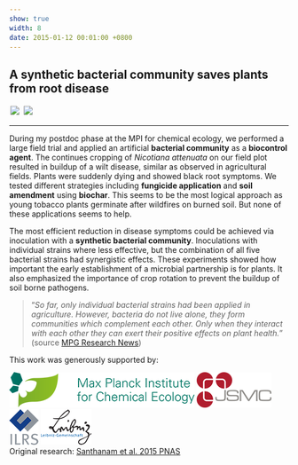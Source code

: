 ```yaml
---
show: true
width: 8
date: 2015-01-12 00:01:00 +0800
---
```

<div class="p-4">
    <h2>A synthetic bacterial community saves plants from root disease</h2>
    <img data-src="{{ 'assets/images/photos/IMG_6676m.jpg' | relative_url }}" class="lazy rounded" style="width: 48%; height: auto;margin: 2px;" src="{{ '/assets/images/empty_300x200.png' | relative_url }}">
 <img data-src="{{ 'assets/images/photos/IMG_6443m.jpg' | relative_url }}" class="lazy rounded" style="width: 48%; height: auto;margin: 2px;" src="{{ '/assets/images/empty_300x200.png' | relative_url }}">
  <hr />   
<p>
     During my postdoc phase at the MPI for chemical ecology, we performed a large field trial and applied an artificial <b>bacterial community</b> as a <b>biocontrol agent</b>. The continues cropping of <i>Nicotiana attenuata</i> on our field plot resulted in buildup of a wilt disease, similar as observed in agricultural fields. Plants were suddenly dying and showed black root symptoms. We tested different strategies including <b>fungicide application</b> and <b>soil amendment</b> using <b>biochar</b>. This seems to be the most logical approach as young tobacco plants germinate after wildfires on burned soil. But none of these applications seems to help. </p>
        <p>
     The most efficient reduction in disease symptoms could be achieved via inoculation with a <b>synthetic bacterial community</b>. Inoculations with individual strains where less effective, but the combination of all five bacterial strains had synergistic effects. These experiments showed how important the early establishment of a microbial partnership is for plants. It also emphasized the importance of crop rotation to prevent the buildup of soil borne pathogens.
</p>
<blockquote cite="https://www.mpg.de/9373626/bacteria-tabacco-root-disease">
<q><i>So far, only individual bacterial strains had been applied in agriculture. However, bacteria do not live alone, they form communities which complement each other. Only when they interact with each other they can exert their positive effects on plant health.</i></q> (source <a href="https://www.mpg.de/9373626/bacteria-tabacco-root-disease">MPG Research News</a>)</blockquote>
     <p>
       This work was generously supported by:
    </p>
      <img src="/assets/logo/logo64_ICE.png" alt="Image 3" class="rounded-sm img-fluid logo-img">
     <img src="/assets/logo/logo64_JSMC.png" alt="Image 3" class="rounded-sm img-fluid logo-img"> 
     <img src="/assets/logo/logo64_ILRS.png" alt="Image 1" class="rounded-sm img-fluid logo-img">
    <img src="/assets/logo/logo64_Leip.png" alt="Image 1" class="rounded-sm img-fluid logo-img">
 <div style="display: flex; flex-direction: column; align-items: start; gap: 5px;">
    <span>
        Original research: 
        <a href="https://www.pnas.org/doi/full/10.1073/pnas.1505765112">
            Santhanam et al. 2015 PNAS
        </a>
    </span>
    <div style="display: flex; gap: 10px; align-items: center;">
        <span class="__dimensions_badge_embed__" 
              data-doi="10.1073/pnas.1505765112" 
              data-style="small_rectangle">
        </span>
        <div class='altmetric-embed' 
             data-badge-popover='bottom' 
             data-doi='10.1073/pnas.1505765112'>
        </div>
        <a href="https://plu.mx/plum/a/?doi=10.1073/pnas.1505765112" 
           class="plumx-plum-print-popup" 
           data-popup="bottom" 
           data-theme="liberty" 
           data-badge="false" 
           data-size="small">
        </a>
    </div>
</div>


</div>

